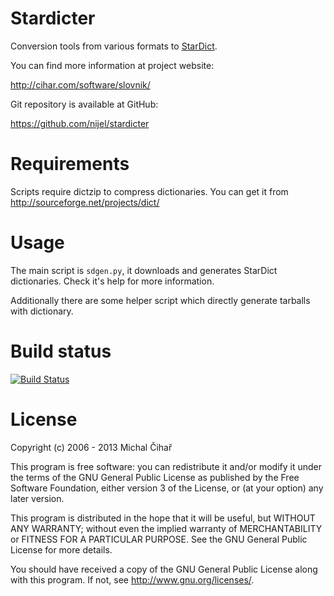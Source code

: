 Stardicter
==========

Conversion tools from various formats to [StarDict][1].


You can find more information at project website:

http://cihar.com/software/slovnik/

Git repository is available at GitHub: 

https://github.com/nijel/stardicter

Requirements
============

Scripts require dictzip to compress dictionaries. You can get it from 
http://sourceforge.net/projects/dict/

Usage
=====

The main script is ``sdgen.py``, it downloads and generates StarDict
dictionaries. Check it's help for more information.

Additionally there are some helper script which directly generate tarballs with
dictionary.


Build status
============

[![Build Status](https://travis-ci.org/nijel/stardicter.png?branch=master)](https://travis-ci.org/nijel/stardicter)

License
=======

Copyright (c) 2006 - 2013 Michal Čihař

This program is free software: you can redistribute it and/or modify it under
the terms of the GNU General Public License as published by the Free Software
Foundation, either version 3 of the License, or (at your option) any later
version.

This program is distributed in the hope that it will be useful, but WITHOUT ANY
WARRANTY; without even the implied warranty of MERCHANTABILITY or FITNESS FOR A
PARTICULAR PURPOSE. See the GNU General Public License for more details.

You should have received a copy of the GNU General Public License along with
this program. If not, see http://www.gnu.org/licenses/.

[1]: http://stardict.sourceforge.net/
